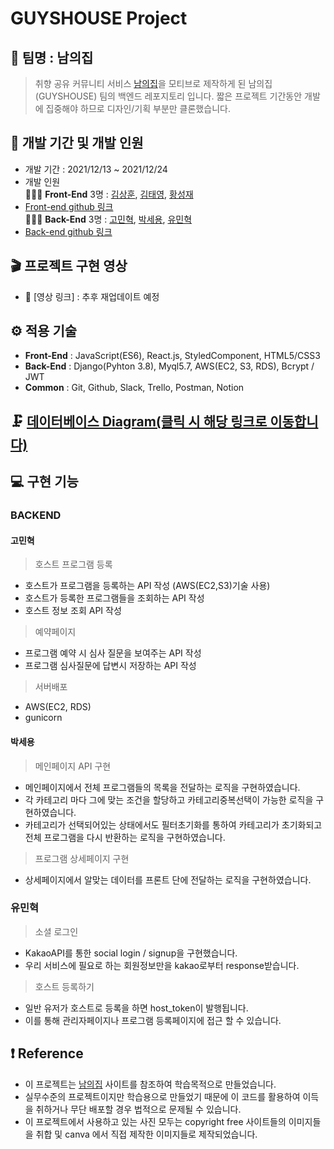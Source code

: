 #  GUYSHOUSE Project

## 🎇 팀명 : 남의집

> 취향 공유 커뮤니티 서비스 [남의집](https://naamezip.com/)을 모티브로 제작하게 된 남의집(GUYSHOUSE) 팀의 백엔드 레포지토리 입니다.
> 짧은 프로젝트 기간동안 개발에 집중해야 하므로 디자인/기획 부분만 클론했습니다.

## 📅 개발 기간 및 개발 인원

- 개발 기간 : 2021/12/13 ~ 2021/12/24
- 개발 인원 <br/>
 👨‍👧‍👦 **Front-End** 3명 : [김상훈](https://github.com/Ho0on), [김태영](https://github.com/Moro-yong), [황성재](https://github.com/seongjae0325
)<br/>
- [Front-end github 링크](https://github.com/wecode-bootcamp-korea/27-2nd-GuysHouse-frontend)<br/>
 👨‍👧‍👦 **Back-End** 3명 : [고민혁](https://github.com/MinhyukK0), [박세용](https://github.com/se-yong
), [유민혁](https://github.com/MinHyeouk
)<br/>
- [Back-end github 링크](https://github.com/wecode-bootcamp-korea/27-2nd-GuysHouse-backend)

## 🎬 프로젝트 구현 영상

- 🔗 [영상 링크] : 추후 재업데이트 예정

## ⚙ 적용 기술
- **Front-End** : JavaScript(ES6), React.js, StyledComponent, HTML5/CSS3
- **Back-End** : Django(Pyhton 3.8), Myql5.7, AWS(EC2, S3, RDS), Bcrypt / JWT
- **Common** : Git, Github, Slack, Trello, Postman, Notion

## 🗜 [데이터베이스 Diagram(클릭 시 해당 링크로 이동합니다)](https://dbdiagram.io/d/61b6b6908c901501c0ecdb28)

## 💻 구현 기능
### BACKEND
#### 고민혁

> 호스트 프로그램 등록
- 호스트가 프로그램을 등록하는 API 작성 (AWS(EC2,S3)기술 사용)
- 호스트가 등록한 프로그램들을 조회하는 API 작성
- 호스트 정보 조회 API 작성

> 예약페이지
- 프로그램 예약 시 심사 질문을 보여주는 API 작성
- 프로그램 심사질문에 답변시 저장하는 API 작성

> 서버배포
- AWS(EC2, RDS)
- gunicorn


#### 박세용

> 메인페이지 API 구현

- 메인페이지에서 전체 프로그램들의 목록을 전달하는 로직을 구현하였습니다.
- 각 카테고리 마다 그에 맞는 조건을 할당하고 카테고리중복선택이 가능한 로직을 구현하였습니다.
- 카테고리가 선택되어있는 상태에서도 필터초기화를 통하여 카테고리가 초기화되고 전체 프로그램을 다시 반환하는 로직을 구현하였습니다.

> 프로그램 상세페이지 구현

- 상세페이지에서 알맞는 데이터를 프론트 단에 전달하는 로직을 구현하였습니다.

### 유민혁

> 소셜 로그인
- KakaoAPI를 통한 social login / signup을 구현했습니다.
- 우리 서비스에 필요로 하는 회원정보만을 kakao로부터 response받습니다.

> 호스트 등록하기
- 일반 유저가 호스트로 등록을 하면 host_token이 발행됩니다.
- 이를 통해 관리자페이지나 프로그램 등록페이지에 접근 할 수 있습니다.

## ❗ Reference
- 이 프로젝트는 [남의집](https://naamezip.com/) 사이트를 참조하여 학습목적으로 만들었습니다.
- 실무수준의 프로젝트이지만 학습용으로 만들었기 때문에 이 코드를 활용하여 이득을 취하거나 무단 배포할 경우 법적으로 문제될 수 있습니다.
- 이 프로젝트에서 사용하고 있는 사진 모두는 copyright free 사이트들의 이미지들을 취합 및 canva 에서 직접 제작한 이미지들로 제작되었습니다.